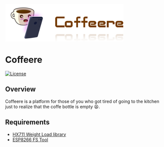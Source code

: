 ![alt logo](assets/coffeere-logo.png)
# Coffeere
[![License](https://img.shields.io/badge/License-Apache%202.0-blue.svg)](https://opensource.org/licenses/Apache-2.0)

## Overview

Coffeere is a platform for those of you who got tired of going to the kitchen just to realize that the coffe bottle is empty :tired_face:.

## Requirements

* [HX711 Weight Load library](https://github.com/bogde/HX711)
* [ESP8266 FS Tool](https://github.com/esp8266/arduino-esp8266fs-plugin)
